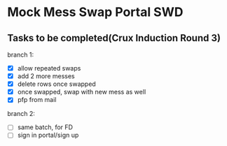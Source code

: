 # Mock Mess Swap Portal SWD

## Tasks to be completed(Crux Induction Round 3)
branch 1:

- [x] allow repeated swaps 
- [x] add 2 more messes
- [x] delete rows once swapped
- [x] once swapped, swap with new mess as well
- [x] pfp from mail

branch 2:
- [ ] same batch, for FD 
- [ ] sign in portal/sign up